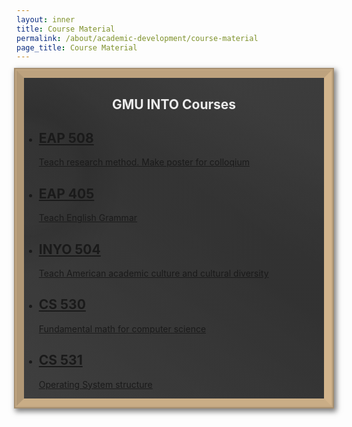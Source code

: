 ```yaml
---
layout: inner
title: Course Material
permalink: /about/academic-development/course-material
page_title: Course Material
---
```

<head>
    <link rel="stylesheet" href="{{ "/css/sticky-note.css" | prepend: site.baseurl }}">
</head>
<style>
.blackboard {
  width:100%;
  box-sizing: border-box;
  background-image: 
    radial-gradient( circle at left 30%, 
      rgba(34, 34, 34, 0.2), 
      rgba(34, 34, 34, 0.2) 80px, 
      rgba(34, 34, 34, 0.3) 100px, 
      rgba(51, 51, 51, 0.3) 160px, 
      rgba(51, 51, 51, 0.3)), 
    linear-gradient( 215deg, transparent, transparent 100px, 
      rgba(34,34,34,0.4) 260px, rgba(34,34,34,0.4) 320px, transparent), 
    radial-gradient( circle at right, rgba(17,17,17,0.4), rgba(51, 51, 51, 0.5)),
    linear-gradient(0deg, rgba(80,80,80,.5) , rgba(80,80,80,.2) 70% );
  background-color: rgba(51, 51, 51, 0.8);
  border: tan solid 12px;
  border-top: #bda27e solid 12px;
  border-left: #b19876 solid 12px;
  border-bottom: #c9ad86 solid 12px;
  box-shadow: 0px 0px 6px 5px rgba(58, 18, 13, 0), 
    0px 0px 0px 2px #c2a782, 0px 0px 0px 4px #a58e6f, 
    3px 4px 8px 5px rgba(0, 0, 0, 0.5);
}
.blackboard h2#title{
  color: rgba(255,255,255,0.9);
}
</style>
<div class="blackboard">
<div class="wrapper">
<h2 id="title" style="text-align:center;">GMU INTO Courses</h2>
<ul>
    <li>
      <a href="/about/academic-development/EAP-508">
        <h2>EAP 508</h2>
        <p>Teach research method. Make poster for colloqium</p>
      </a>
    </li>
    <li>
      <a href="/about/academic-development/EAP-405">
        <h2>EAP 405</h2>
        <p>Teach English Grammar</p>
      </a>
    </li>
    <li>
      <a href="/about/academic-development/INYO-504">
        <h2>INYO 504</h2>
        <p>Teach American academic culture and cultural diversity</p>
      </a>
    </li>
    <li>
      <a href="/about/academic-development/CS-530">
        <h2>CS 530</h2>
        <p>Fundamental math for computer science</p>
      </a>
    </li>
    <li>
      <a href="/about/academic-development/CS-531">
        <h2>CS 531</h2>
        <p>Operating System structure</p>
      </a>
    </li>
</ul>
</div>
</div>